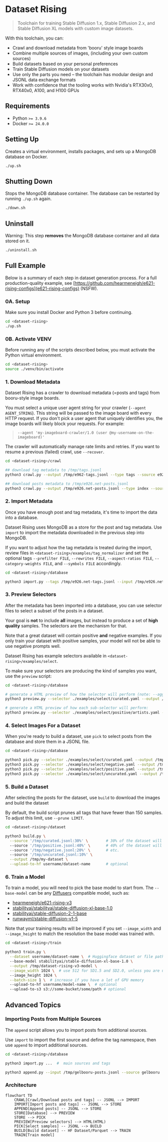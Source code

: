 # Dataset Rising

> Toolchain for training Stable Diffusion 1.x, Stable Diffusion 2.x, and Stable Diffusion XL models
> with custom image datasets.

With this toolchain, you can:
* Crawl and download metadata from 'booru' style image boards
* Combine multiple sources of images, (including your own custom sources)
* Build datasets based on your personal preferences
* Train Stable Diffusion models on your datasets
* Use only the parts you need – the toolchain has modular design and JSONL data exchange formats
* Work with confidence that the tooling works with Nvidia's RTX30x0, RTX40x0, A100, and H100 GPUs

## Requirements
* Python `>= 3.9.6`
* Docker `>= 24.0.0`


## Setting Up
Creates a virtual environment, installs packages, and sets up a MongoDB database on Docker. 

```bash
./up.sh
```

## Shutting Down
Stops the MongoDB database container. The database can be restarted by running `./up.sh` again.

```bash
./down.sh
```


## Uninstall
Warning: This step **removes** the MongoDB database container and all data stored on it.

```bash
./uninstall.sh
```


## Full Example
Below is a summary of each step in dataset generation process. For a full production-quality example, see [https://github.com/hearmeneigh/e621-rising-configs](e621-rising-configs) (NSFW).

### 0A. Setup
Make sure you install Docker and Python 3 before continuing.

```bash
cd <dataset-rising>
./up.sh
```

### 0B. Activate VENV
Before running any of the scripts described below, you must activate the Python virtual environment.

```bash
cd <dataset-rising>
source ./venv/bin/activate
```

### 1. Download Metadata
Dataset Rising has a crawler to download metadata (=posts and tags) from booru-style image boards.

You must select a unique user agent string for your crawler (`--agent AGENT_STRING`). This string will be passed to the image board with every
HTTP request. If you don't pick a user agent that uniquely identifies you,
the image boards will likely block your requests. For example:

> `--agent 'my-imageboard-crawler/1.0 (user @my-username-on-the-imageboard)'`

The crawler will automatically manage rate limits and retries. If you want to resume a previous (failed) crawl, use `--recover`.

```bash
cd <dataset-rising>/crawl

## download tag metadata to /tmp/tags.jsonl
python3 crawl.py --output /tmp/e962-tags.jsonl --type tags --source e926 --recover --agent '<AGENT_STRING>'

## download posts metadata to /tmp/e926.net-posts.jsonl
python3 crawl.py --output /tmp/e926.net-posts.jsonl --type index --source e926 --recover --agent '<AGENT_STRING>'
```

### 2. Import Metadata
Once you have enough post and tag metadata, it's time to import the data into a database.

Dataset Rising uses MongoDB as a store for the post and tag metadata. Use `import` to
import the metadata downloaded in the previous step into MongoDB.

If you want to adjust how the tag metadata is treated during the import,
review files in `<dataset-rising>/examples/tag_normalizer` and set the optional
tags `--prefilter FILE`, `--rewrites FILE`, `--aspect-ratios FILE`, `--category-weights FILE`, and
`--symbols FILE` accordingly.

```bash
cd <dataset-rising>/database

python3 import.py --tags /tmp/e926.net-tags.jsonl --input /tmp/e926.net-posts.jsonl --source e926
```

### 3. Preview Selectors
After the metadata has been imported into a database, you can use selector files to select
a subset of the posts in a dataset.

Your goal is **not** to include **all** images, but instead to produce
a set of **high quality** samples. The selectors are the mechanism for that.

Note that a great dataset will contain positive **and** negative examples. If you only
train your dataset with positive samples, your model will not be able to use negative
prompts well.

Dataset Rising has example selectors available in `<dataset-rising>/examples/select`.

To make sure your selectors are producing the kind of samples you want, use the `preview`
script:

```bash
cd <dataset-rising>/database

# generate a HTML preview of how the selector will perform (note: --aggregate is required):
python3 preview.py --selector ./examples/select/curated.yaml --output /tmp/curated-previews --limit 1000 --output --aggregate

# generate a HTML preview of how each sub-selector will perform:
python3 preview.py --selector ./examples/select/positive/artists.yaml --output /tmp/curated-artists
```

### 4. Select Images For a Dataset
When you're ready to build a dataset, use `pick` to select posts from the database and store them in a JSONL file. 

```bash
cd <dataset-rising>/database

python3 pick.py --selector ./examples/select/curated.yaml --output /tmp/curated.jsonl
python3 pick.py --selector ./examples/select/negative.yaml --output /tmp/negative.jsonl
python3 pick.py --selector ./examples/select/positive.yaml --output /tmp/positive.jsonl
python3 pick.py --selector ./examples/select/uncurated.yaml --output /tmp/uncurated.jsonl
```

### 5. Build a Dataset
After selecting the posts for the dataset, use `build` to download the images and build the dataset

By default, the build script prunes all tags that have fewer than 150 samples. To adjust this limit, use `--prune LIMIT`.

```bash
cd <dataset-rising>/dataset

python3 build.py \
  --source '/tmp/curated.jsonl:30%' \        # 30% of the dataset will be curated samples
  --source '/tmp/positive.jsonl:40%' \       # 40% of the dataset will be positive samples
  --source '/tmp/negative.jsonl:20%' \       # etc.
  --source '/tmp/uncurated.jsonl:10%' \
  --output /tmp/my-dataset \
  --upload-to-hf username/dataset-name       # optional
```

### 6. Train a Model
To train a model, you will need to pick the base model to start from. The `--base-model` can be any
[Diffusers](https://huggingface.co/docs/diffusers/index) compatible model, such as:

* [hearmeneigh/e621-rising-v3](https://huggingface.co/hearmeneigh/e621-rising-v3)
* [stabilityai/stabilityai/stable-diffusion-xl-base-1.0](https://huggingface.co/stabilityai/stable-diffusion-xl-base-1.0)
* [stabilityai/stable-diffusion-2-1-base](https://huggingface.co/stabilityai/stable-diffusion-2-1-base)
* [runwayml/stable-diffusion-v1-5](https://huggingface.co/runwayml/stable-diffusion-v1-5)

Note that your training results will be improved if you set `--image_width` and `--image_height` to match the
resolution the base model was trained with.

```bash
cd <dataset-rising>/train

python3 train.py \
  --dataset username/dataset-name \  # Huggingface dataset or file path to Parquet directory 
  --base-model stabilityai/stable-diffusion-xl-base-1.0 \
  --output /tmp/dataset-rising-v3-model \
  --image_width 1024 \  # use 512 for SD1.5 and SD2.0, unless you are using a 768x768 base model
  --image_height 1024 \
  --batch-size 1 \  # increase if you have a lot of GPU memory  
  --upload-to-hf username/model-name \  # optional
  --upload-to-s3 s3://some-bucket/some/path # optional
```

## Advanced Topics

### Importing Posts from Multiple Sources
The `append` script allows you to import posts from additional sources.

Use `import` to import the first source and define the tag namespace, then use `append` to import additional sources.

```bash
cd <dataset-rising>/database

python3 import.py ...  #  main sources and tags

python3 append.py --input /tmp/gelbooru-posts.jsonl --source gelbooru
```

### Architecture

```mermaid
flowchart TD
    CRAWL[Crawl/Download posts and tags] -- JSONL --> IMPORT
    IMPORT[Import posts and tags] -- JSONL --> STORE
    APPEND[Append posts] -- JSONL --> STORE
    STORE[Database] --> PREVIEW
    STORE --> PICK
    PREVIEW[Preview selectors] --> HTML(HTML)
    PICK[Select samples] -- JSONL --> BUILD
    BUILD[Build dataset] -- HF Dataset/Parquet --> TRAIN
    TRAIN[Train model]
```

